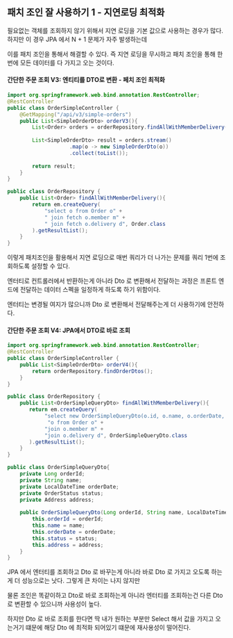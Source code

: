 
## 패치 조인 잘 사용하기 1 - 지연로딩 최적화 

필요없는 객체를 조회하지 않기 위해서 지연 로딩을 기본 값으로 사용하는 경우가 많다. 하지만 이 경우 JPA 에서 N + 1 문제가 자주 발생하는데 
  
이를 패치 조인을 통해서 해결할 수 있다. 즉 지연 로딩을 무시하고 패치 조인을 통해 한번에 모든 데이터를 다 가지고 오는 것이다. 
   

#### 간단한 주문 조회 V3: 엔티티를 DTO로 변환 - 페치 조인 최적화
````java
import org.springframework.web.bind.annotation.RestController;
@RestController
public class OrderSimpleController {
    @GetMapping("/api/v3/simple-orders")
    public List<SimpleOrderDto> orderV3(){
        List<Order> orders = orderRepository.findAllWithMemberDelivery();
        
        List<SimpleOrderDto> result = orders.stream()
                    .map(o -> new SimpleOrderDto(o))
                    .collect(toList());
        
        return result;
    }
}
````

````java
public class OrderRepository {
    public List<Order> findAllWithMemberDelivery(){
        return em.createQuery(
            "select o from Order o" +
            " join fetch o.member m" +
            " join fetch o.delivery d", Order.class
        ).getResultList();   
    }
}
````
 
이렇게 패치조인을 활용해서 지연 로딩으로 매번 쿼리가 더 나가는 문제를 쿼리 1번에 조회하도록 설정할 수 있다. 

엔터티로 컨트롤러에서 반환하는게 아니라 Dto 로 변환해서 전달하는 과정은 프론트 엔드에 전달하는 데이터 스펙을 일정하게 하도록 하기 위함이다.

엔터티는 변경될 여지가 많으니까 Dto 로 변환해서 전달해주는게 더 사용하기에 안전하다.  

#### 간단한 주문 조회 V4: JPA에서 DTO로 바로 조회 
```java
import org.springframework.web.bind.annotation.RestController;
@RestController
public class OrderSimpleController {
    public List<SimpleOrderDto> orderV4(){
        return orderRepository.findOrderDtos(); 
    }
}
```

````java
public class OrderRepository {
    public List<OrderSimpleQueryDto> findAllWithMemberDelivery(){
       return em.createQuery(
            "select new OrderSimpleQueryDto(o.id, o.name, o.orderDate, o.orderStatus, d.delivery) " +
             "o from Order o" +
            "join o.member m" +
            "join o.delivery d", OrderSimpleQueryDto.class
       ).getResultList();
    }
}
````

```java
public class OrderSimpleQueryDto{
    private Long orderId;
    private String name;
    private LocalDateTime orderDate;
    private OrderStatus status;
    private Address address; 
    
    public OrderSimpleQueryDto(Long orderId, String name, LocalDateTime orderDate, OrderStatus status, Address address){
        this.orderId = orderId;
        this.name = name;
        this.orderDate = orderDate;
        this.status = status; 
        this.address = address;
    }  
}
```

JPA 에서 엔터티를 조회하고 Dto 로 바꾸는게 아니라 바로 Dto 로 가지고 오도록 하는게 더 성능으로는 낫다. 그렇게 큰 차이는 나지 않지만 

물론 조인은 똑같이하고 Dto로 바로 조회하는게 아니라 엔터티를 조회하는건 다른 Dto 로 변환할 수 있으니까 사용성이 높다.  

하지만 Dto 로 바로 조회를 한다면 딱 내가 원하는 부분만 Select 해서 값을 가지고 오는거기 떄문에 해당 Dto 에 최적화 되어있기 떄문에 재사용성이 떨어진다.



